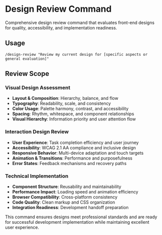 # Design Review Command

Comprehensive design review command that evaluates front-end designs for quality, accessibility, and implementation readiness.

## Usage
```
/design-review "Review my current design for [specific aspects or general evaluation]"
```

## Review Scope

### Visual Design Assessment
- **Layout & Composition**: Hierarchy, balance, and flow
- **Typography**: Readability, scale, and consistency
- **Color Usage**: Palette harmony, contrast, and accessibility
- **Spacing**: Rhythm, whitespace, and component relationships
- **Visual Hierarchy**: Information priority and user attention flow

### Interaction Design Review
- **User Experience**: Task completion efficiency and user journey
- **Accessibility**: WCAG 2.1 AA compliance and inclusive design
- **Responsive Behavior**: Multi-device adaptation and touch targets
- **Animation & Transitions**: Performance and purposefulness
- **Error States**: Feedback mechanisms and recovery paths

### Technical Implementation
- **Component Structure**: Reusability and maintainability
- **Performance Impact**: Loading speed and animation efficiency
- **Browser Compatibility**: Cross-platform consistency
- **Code Quality**: Clean markup and CSS organization
- **Integration Readiness**: Development handoff preparation

This command ensures designs meet professional standards and are ready for successful development implementation while maintaining excellent user experience.